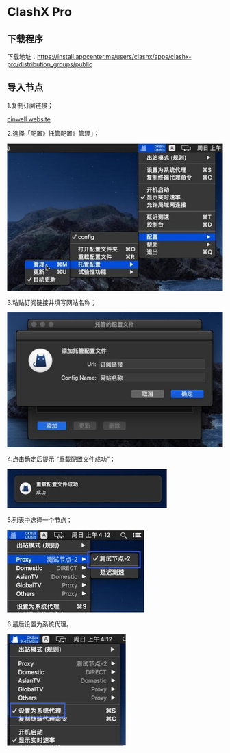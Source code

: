 # ClashX Pro

## 下载程序

下载地址：https://install.appcenter.ms/users/clashx/apps/clashx-pro/distribution_groups/public

## 导入节点

1.复制订阅链接；

[cinwell website](/sublink?type=clashr ':include :type=markdown')

2.选择「配置》托管配置》管理」；

![](../static/images/ClashXR/2020-03-01072001.jpg)

3.粘贴订阅链接并填写网站名称；

![](../static/images/ClashXR/2020-03-01072002.jpg)

4.点击确定后提示 “重载配置文件成功”；

![](../static/images/ClashXR/2020-03-01072003.jpg)

5.列表中选择一个节点；

![](../static/images/ClashXR/2020-03-01072004.jpg)

6.最后设置为系统代理。

![](../static/images/ClashXR/2020-03-01072005.jpg)